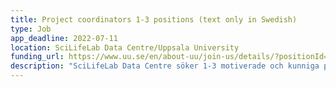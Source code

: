 ```yaml
---
title: Project coordinators 1-3 positions (text only in Swedish)
type: Job
app_deadline: 2022-07-11
location: SciLifeLab Data Centre/Uppsala University
funding_url: https://www.uu.se/en/about-uu/join-us/details/?positionId=504601
description: "SciLifeLab Data Centre söker 1-3 motiverade och kunniga projektkoordinatorer för att ansvara för uppgifter gällande administration och samordning av kommunikation, planering, rapportering och uppföljning för gruppens operativa verksamhet. Arbetsuppgifterna kommer att fördelas mellan flera anställda projektkoordinatorer, och bistås av gruppens existerande administrativa stöd. Uppgifterna kan t.ex. inkludera:Samordning av gruppens aktiviteter gentemot infrastruktur eller DDLS-programmet, stöd för gruppens samarbeten med externa aktörer, koordinering av anslagsansökningar och rapportering till uppdragsgivare, Stöd för att sätta upp och bevaka avtal, upphandlingar, persondatahantering, Kommunikation kring tjänster och resurser, samordning och kommunikation mot projekt- och intressegrupper inom eller utanför SciLifeLab och Organisation av möten, workshops och seminarier."
---
```

